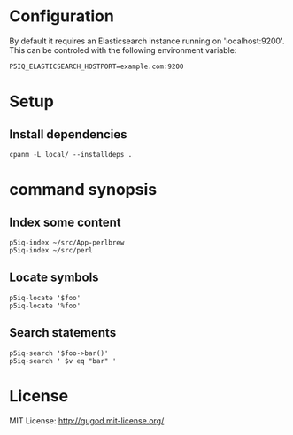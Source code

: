 # Configuration

By default it requires an Elasticsearch instance running on 'localhost:9200'.
This can be controled with the following environment variable:

    P5IQ_ELASTICSEARCH_HOSTPORT=example.com:9200

# Setup

## Install dependencies

    cpanm -L local/ --installdeps .

# command synopsis

## Index some content

    p5iq-index ~/src/App-perlbrew
    p5iq-index ~/src/perl

## Locate symbols

    p5iq-locate '$foo'
    p5iq-locate '%foo'

## Search statements

    p5iq-search '$foo->bar()'
    p5iq-search ' $v eq "bar" '


# License

MIT License: http://gugod.mit-license.org/
